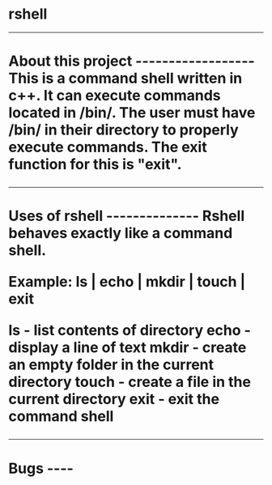 # rshell

------------------
<h1>About this project
------------------
This is a command shell written in c++. It can execute commands located in /bin/. The user must have /bin/ in their directory to properly execute commands. The exit function for this is "exit".

--------------
<h1>Uses of rshell
--------------
Rshell behaves exactly like a command shell. 

Example:
ls | echo | mkdir | touch | exit

ls - list contents of directory
echo - display a line of text
mkdir - create an empty folder in the current directory
touch - create a file in the current directory
exit - exit the command shell

----
<h1>Bugs
----

